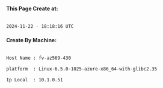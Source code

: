 
   
#### This Page Create at:

```bash

2024-11-22 - 18:18:16 UTC

```

#### Create By Machine:

```bash

Host Name : fv-az569-430

platform  : Linux-6.5.0-1025-azure-x86_64-with-glibc2.35

Ip Local  : 10.1.0.51

```

